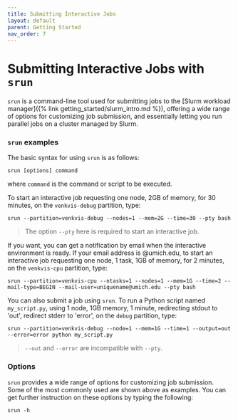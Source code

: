 ```yaml
---
title: Submitting Interactive Jobs
layout: default
parent: Getting Started
nav_order: 7
---
```


# Submitting Interactive Jobs with `srun`
`srun` is a command-line tool used for submitting jobs to the [Slurm workload manager]({% link getting_started/slurm_intro.md %}), offering a wide range of options for customizing job submission, and essentially letting you run parallel jobs on a cluster managed by Slurm.


### `srun` examples

The basic syntax for using `srun` is as follows:

```
srun [options] command
```

where `command` is the command or script to be executed.

To start an interactive job requesting one node, 2GB of memory, for 30 minutes, on the `venkvis-debug` partition, type:

```
srun --partition=venkvis-debug --nodes=1 --mem=2G --time=30 --pty bash
```

> The option `--pty` here is required to start an interactive job.

If you want, you can get a notification by email when the interactive environment is ready.
If your email address is <uniquename>@umich.edu, to start an interactive job requesting one node, 1 task, 1GB of memory, for 2 minutes, on the `venkvis-cpu` partition, type:

```
srun --partition=venkvis-cpu --ntasks=1 --nodes=1 --mem=1G --time=2 --mail-type=BEGIN --mail-user=uniquename@umich.edu --pty bash
```

You can also submit a job using `srun`.
To run a Python script named `my_script.py`, using 1 node, 1GB memory, 1 minute, redirecting stdout to 'out', redirect stderr to 'error', on the `debug` partition, type:

```
srun --partition=venkvis-debug --node=1 --mem=1G --time=1 --output=out --error=error python my_script.py
```

> `--out` and `--error` are incompatible with `--pty`.


### Options

`srun` provides a wide range of options for customizing job submission.
Some of the most commonly used are shown above as examples.
You can get further instruction on these options by typing the following:

```
srun -h
```

